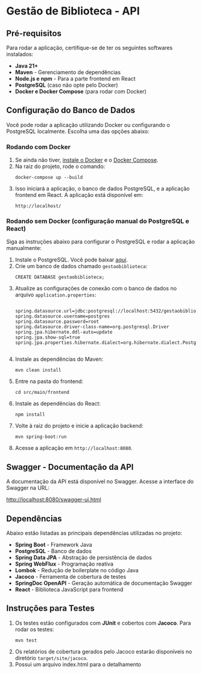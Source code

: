 <h1>Gestão de Biblioteca - API</h1>
<h2>Pré-requisitos</h2>
<p>Para rodar a aplicação, certifique-se de ter os seguintes softwares instalados:</p>
<ul>
    <li><strong>Java 21+</strong></li>
    <li><strong>Maven</strong> - Gerenciamento de dependências</li>
    <li><strong>Node.js e npm</strong> - Para a parte frontend em React</li>
    <li><strong>PostgreSQL</strong> (caso não opte pelo Docker)</li>
    <li><strong>Docker e Docker Compose</strong> (para rodar com Docker)</li>
</ul>

<h2>Configuração do Banco de Dados</h2>
<p>Você pode rodar a aplicação utilizando Docker ou configurando o PostgreSQL localmente. Escolha uma das opções abaixo:</p>

<h3>Rodando com Docker</h3>
<ol>
    <li>Se ainda não tiver, <a href="https://docs.docker.com/get-docker/">instale o Docker</a> e o <a href="https://docs.docker.com/compose/install/">Docker Compose</a>.</li>
    <li>Na raiz do projeto, rode o comando:</li>
    <pre><code>docker-compose up --build</code></pre>
    <li>Isso iniciará a aplicação, o banco de dados PostgreSQL, e a aplicação frontend em React. A aplicação está disponível em:</li>
    <pre><code>http://localhost/</code></pre>
</ol>

<h3>Rodando sem Docker (configuração manual do PostgreSQL e React)</h3>
<p>Siga as instruções abaixo para configurar o PostgreSQL e rodar a aplicação manualmente:</p>
<ol>
    <li>Instale o PostgreSQL. Você pode baixar <a href="https://www.postgresql.org/download/">aqui</a>.</li>
    <li>Crie um banco de dados chamado <code>gestaobiblioteca</code>:</li>
    <pre><code>CREATE DATABASE gestaobiblioteca;</code></pre>
    <li>Atualize as configurações de conexão com o banco de dados no arquivo <code>application.properties</code>:</li>
    <pre><code>
spring.datasource.url=jdbc:postgresql://localhost:5432/gestaobiblioteca
spring.datasource.username=postgres
spring.datasource.password=root
spring.datasource.driver-class-name=org.postgresql.Driver
spring.jpa.hibernate.ddl-auto=update
spring.jpa.show-sql=true
spring.jpa.properties.hibernate.dialect=org.hibernate.dialect.PostgreSQLDialect
    </code></pre>
    <li>Instale as dependências do Maven:</li>
    <pre><code>mvn clean install</code></pre>
    <li>Entre na pasta do frontend:</li>
    <pre><code>cd src/main/frontend</code></pre>
    <li>Instale as dependências do React:</li>
    <pre><code>npm install</code></pre>
    <li>Volte à raiz do projeto e inicie a aplicação backend:</li>
    <pre><code>mvn spring-boot:run</code></pre>
    <li>Acesse a aplicação em <code>http://localhost:8080</code>.</li>
</ol>

<h2>Swagger - Documentação da API</h2>
<p>A documentação da API está disponível no Swagger. Acesse a interface do Swagger na URL:</p>
<p><a href="http://localhost:8080/swagger-ui.html" target="_blank">http://localhost:8080/swagger-ui.html</a></p>

<h2>Dependências</h2>
<p>Abaixo estão listadas as principais dependências utilizadas no projeto:</p>
<ul>
    <li><strong>Spring Boot</strong> - Framework Java</li>
    <li><strong>PostgreSQL</strong> - Banco de dados </li>
    <li><strong>Spring Data JPA</strong> - Abstração de persistência de dados</li>
    <li><strong>Spring WebFlux</strong> - Programação reativa</li>
    <li><strong>Lombok</strong> - Redução de boilerplate no código Java</li>
    <li><strong>Jacoco</strong> - Ferramenta de cobertura de testes</li>
    <li><strong>SpringDoc OpenAPI</strong> - Geração automática de documentação Swagger</li>
    <li><strong>React</strong> - Biblioteca JavaScript para frontend</li>
</ul>

<h2>Instruções para Testes</h2>
<ol>
    <li>Os testes estão configurados com <strong>JUnit</strong> e cobertos com <strong>Jacoco</strong>. Para rodar os testes:</li>
    <pre><code>mvn test</code></pre>
    <li>Os relatórios de cobertura gerados pelo Jacoco estarão disponíveis no diretório <code>target/site/jacoco</code>.</li>
    <li>Possui um arquivo index.html para o detalhamento</li>
</ol>
